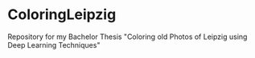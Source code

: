 # ColoringLeipzig
Repository for my Bachelor Thesis "Coloring old Photos of Leipzig using Deep Learning Techniques"
